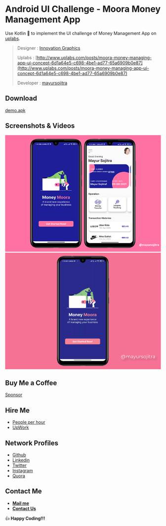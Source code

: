 # Android UI Challenge - Moora Money Management App

Use Kotlin 💪 to implement the UI challenge of Money Management App on [uplabs](http://www.uplabs.com/posts/moora-money-managing-app-ui-concept-6d1a64e5-c698-4be1-ad77-65a6909b0e87).

> Designer : [Innovation Graphics](https://www.uplabs.com/innovationgraphics)
>
> Uplabs : [http://www.uplabs.com/posts/moora-money-managing-app-ui-concept-6d1a64e5-c698-4be1-ad77-65a6909b0e87](http://www.uplabs.com/posts/moora-money-managing-app-ui-concept-6d1a64e5-c698-4be1-ad77-65a6909b0e87)
>
> Developer : [mayursojitra](https://github.com/mayursojitra)

## Download

[demo.apk](apk/app-demo.apk)

## Screenshots & Videos

![Mockup](assets/mockup.png) 
![Video Demo](assets/mooora-money-management-app.gif) 

## Buy Me a Coffee

[Sponsor](https://www.buymeacoffee.com/mayur)

## Hire Me

- [People per hour](http://pph.me/mayursojitra)
- [UpWork](https://www.upwork.com/freelancers/~019d3db2c3f08414b8)

## Network Profiles

- [Github](https://www.github.com/mayursojitra/)
- [Linkedin](https://www.linkedin.com/in/mayursojitra/)
- [Twitter](https://twitter.com/mayur_sojitra)
- [Instagram](https://www.instagram.com/mayursojitra/)
- [Quora](https://www.quora.com/profile/Mayur-Sojitra)

## Contact Me

- [**Mail me**](mailto:mayur@murait.com)
- [**Contact Us**](https://www.murait.com/contact-us/)

:+1: **Happy Coding!!!**
